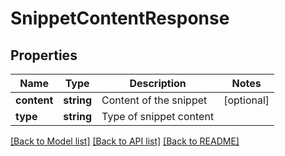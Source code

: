 # SnippetContentResponse

## Properties
Name | Type | Description | Notes
------------ | ------------- | ------------- | -------------
**content** | **string** | Content of the snippet | [optional] 
**type** | **string** | Type of snippet content | 

[[Back to Model list]](../README.md#documentation-for-models) [[Back to API list]](../README.md#documentation-for-api-endpoints) [[Back to README]](../README.md)


